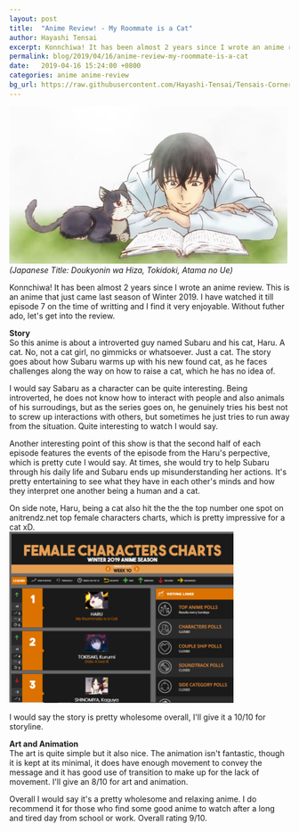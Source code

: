 ```yaml
---
layout: post
title:  "Anime Review! - My Roommate is a Cat"
author: Hayashi Tensai
excerpt: Konnchiwa! It has been almost 2 years since I wrote an anime review. This is an anime that just came last season of Winter 2019. I have watched it till episode 7 on the time of writting and I find it very enjoyable. Without futher ado, let's get into the review.
permalink: blog/2019/04/16/anime-review-my-roommate-is-a-cat
date:   2019-04-16 15:24:00 +0800
categories: anime anime-review
bg_url: https://raw.githubusercontent.com/Hayashi-Tensai/Tensais-Corner/master/assets/blog-images/anime/my-roommate-is-a-cat-poster.jpg
---
```


![My-Roommate-is-a-Cat-poster](https://raw.githubusercontent.com/Hayashi-Tensai/Tensais-Corner/master/assets/blog-images/anime/my-roommate-is-a-cat-poster.jpg)  
*(Japanese Title: Doukyonin wa Hiza, Tokidoki, Atama no Ue)*

Konnchiwa! It has been almost 2 years since I wrote an anime review. This is an anime that just came last season of Winter 2019. I have watched it till episode 7 on the time of writting and I find it very enjoyable. Without futher ado, let's get into the review.

**Story**  
So this anime is about a introverted guy named Subaru and his cat, Haru. A cat. No, not a cat girl, no gimmicks or whatsoever. Just a cat. The story goes about how Subaru warms up with his new found cat, as he faces challenges along the way on how to raise a cat, which he has no idea of.

I would say Sabaru as a character can be quite interesting. Being introverted, he does not know how to interact with people and also animals of his surroudings, but as the series goes on, he genuinely tries his best not to screw up interactions with others, but sometimes he just tries to run away from the situation. Quite interesting to watch I would say.

Another interesting point of this show is that the second half of each episode features the events of the episode from the Haru's perpective, which is pretty cute I would say. At times, she would try to help Subaru through his daily life and Subaru ends up misunderstanding her actions. It's pretty entertaining to see what they have in each other's minds and how they interpret one another being a human and a cat.

On side note, Haru, being a cat also hit the the the top number one spot on anitrendz.net top female characters charts, which is pretty impressive for a cat xD.  
<img style="max-width:80%;" src="https://raw.githubusercontent.com/Hayashi-Tensai/Tensais-Corner/master/assets/blog-images/anime/haru-ranking.png"/>

I would say the story is pretty wholesome overall, I'll give it a 10/10 for storyline.

**Art and Animation**  
The art is quite simple but it also nice. The animation isn't fantastic, though it is kept at its minimal, it does have enough movement to convey the message and it has good use of transition to make up for the lack of movement. I'll give an 8/10 for art and animation.

Overall I would say it's a pretty wholesome and relaxing anime. I do recommend it for those who find some good anime to watch after a long and tired day from school or work. Overall rating 9/10.